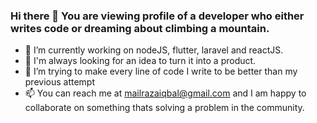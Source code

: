 ### Hi there 👋 You are viewing profile of a developer who either writes code or dreaming about climbing a mountain.

  - 🔭 I’m currently working on nodeJS, flutter, laravel and reactJS.
  - 🧐 I'm always looking for an idea to turn it into a product.
  - 🌱 I’m trying to make every line of code I write to be better than my previous attempt
  - 📫 You can reach me at mailrazaiqbal@gmail.com and I am happy to collaborate on something thats solving a problem in the community.

<!--
**razaIqbal07/razaIqbal07** is a ✨ _special_ ✨ repository because its `README.md` (this file) appears on your GitHub profile.

Here are some ideas to get you started:

- 🔭 I’m currently working on ...
- 🌱 I’m currently learning ...
- 👯 I’m looking to collaborate on ...
- 🤔 I’m looking for help with ...
- 💬 Ask me about ...
- 📫 How to reach me: ...
- 😄 Pronouns: ...
- ⚡ Fun fact: ...
-->
